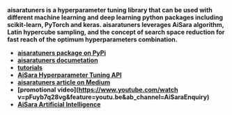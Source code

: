 **aisaratuners is a hyperparameter tuning library that can be used with different machine learning and deep learning python packages including scikit-learn, PyTorch and keras. aisaratuners leverages AiSara algorithm, Latin hypercube sampling, and the concept of search space reduction for fast reach of the optimum hyperparameters combination.**

* **[aisaratuners package on PyPi](https://pypi.org/project/aisaratuners/)**
* **[aisaratuners documetation](https://github.com/aisara-hub/aisaratuners/blob/master/docs/user%20guide.md)**
* **[tutorials](https://github.com/aisara-hub/aisaratuners/blob/master/docs/Tutorials.md)**
* **[AiSara Hyperparameter Tuning API](https://rapidapi.com/aisara-technology-aisara-technology-default/api/aisara-hyperparameter-tuning)**
* **[aisaratuners article on Medium](https://aisaradeepwadi.medium.com/advance-keras-hyperparameter-tuning-with-aisaratuners-library-78c488ab4d6a)**
* **[promotional video](https://www.youtube.com/watch v=pFuyb7q28vg&feature=youtu.be&ab_channel=AiSaraEnquiry)**
* **[AiSara Artificial Intelligence](https://www.aisara.ai/)** 
